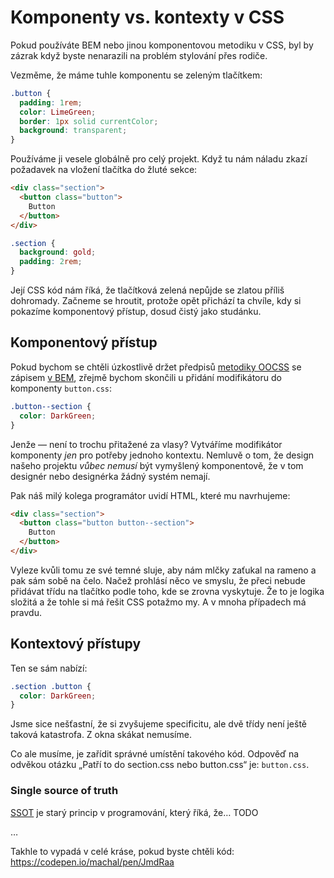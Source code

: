 # Komponenty vs. kontexty v CSS

Pokud používáte BEM nebo jinou komponentovou metodiku v CSS, byl by zázrak když byste nenarazili na problém stylování přes rodiče.

Vezměme, že máme tuhle komponentu se zeleným tlačítkem:

```css
.button {
  padding: 1rem;
  color: LimeGreen;  
  border: 1px solid currentColor;
  background: transparent;
}
```

Používáme ji vesele globálně pro celý projekt. Když tu nám náladu zkazí požadavek na vložení tlačítka do žluté sekce:

```html
<div class="section">
  <button class="button">
    Button
  </button>
</div>
```

```css
.section {
  background: gold;
  padding: 2rem;
}
```

Její CSS kód nám říká, že tlačítková zelená nepůjde se zlatou příliš dohromady. Začneme se hroutit, protože opět přichází ta chvíle, kdy si pokazíme komponentový přístup, dosud čistý jako studánku.

## Komponentový přístup

Pokud bychom se chtěli úzkostlivě držet předpisů [metodiky OOCSS](oocss.md) se zápisem [v BEM](bem.md), zřejmě bychom skončili u přidání modifikátoru do komponenty `button.css`:

```css
.button--section {
  color: DarkGreen;
}
```

Jenže — není to trochu přitažené za vlasy? Vytváříme modifikátor komponenty *jen* pro potřeby jednoho kontextu. Nemluvě o tom, že design našeho projektu *vůbec nemusí* být vymyšlený komponentově, že v tom designér nebo designérka žádný systém nemají.

Pak náš milý kolega programátor uvidí HTML, které mu navrhujeme:

```html
<div class="section">
  <button class="button button--section">
    Button
  </button>
</div>
```

Vyleze kvůli tomu ze své temné sluje, aby nám mlčky zaťukal na rameno a pak sám sobě na čelo. Načež prohlásí něco ve smyslu, že přeci nebude přidávat třídu na tlačítko podle toho, kde se zrovna vyskytuje. Že to je logika složitá a že tohle si má řešit CSS potažmo my. A v mnoha případech má pravdu.

## Kontextový přístupy

Ten se sám nabízí:

```css
.section .button {
  color: DarkGreen;
}
```

Jsme sice nešťastní, že si zvyšujeme specificitu, ale dvě třídy není ještě taková katastrofa. Z okna skákat nemusíme. 

Co ale musíme, je zařídit správné umístění takového kód. Odpověď na odvěkou otázku „Patří to do section.css nebo button.css“ je: `button.css`.

### Single source of truth

[SSOT](https://en.wikipedia.org/wiki/Single_source_of_truth) je starý princip v programování, který říká, že… TODO


…

Takhle to vypadá v celé kráse, pokud byste chtěli kód: https://codepen.io/machal/pen/JmdRaa
